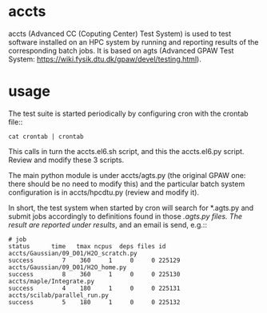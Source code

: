 accts
=====

accts (Advanced CC (Coputing Center) Test System) is used to test software installed on an HPC system by running
and reporting results of the corresponding batch jobs.
It is based on agts (Advanced GPAW Test System: https://wiki.fysik.dtu.dk/gpaw/devel/testing.html).

usage
=====

The test suite is started periodically by configuring cron with the crontab file::

    cat crontab | crontab

This calls in turn the accts.el6.sh script, and this the accts.el6.py script.
Review and modify these 3 scripts.

The main python module is under accts/agts.py (the original
GPAW one: there should be no need to modify this)
and the particular batch system configuration is in accts/hpcdtu.py (review and modify it).

In short, the test system when started by cron will search for *.agts.py
and submit jobs accordingly to definitions found in those *.agts.py files.
The result are reported under results*, and an email is send, e.g.::

    # job                                                                  status      time   tmax ncpus  deps files id
    accts/Gaussian/09_D01/H2O_scratch.py                                   success        7    360     1     0     0 225129
    accts/Gaussian/09_D01/H2O_home.py                                      success        8    360     1     0     0 225130
    accts/maple/Integrate.py                                               success        4    180     1     0     0 225131
    accts/scilab/parallel_run.py                                           success        5    180     1     0     0 225132



